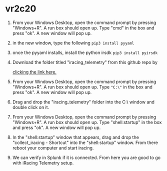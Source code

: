 # vr2c20

1) From your Windows Desktop, open the command prompt by pressing "Windows+R". A run box should open up. Type "cmd" in the box and press "ok". A new window will pop up.

2) in the new window, type the following 
   ```pip3 install pyyaml```

3) once the pyyaml installs, install the python irsdk
   ```pip3 install pyirsdk```

4) Download the folder titled "iracing_telemetry" from this github repo by <p><a href="https://github.com/hiimkyle/vr2c20/raw/master/iracing_telemetry.zip">clicking the link here.</a></p>

5) From your Windows Desktop, open the command prompt by pressing "Windows+R". A run box should open up. Type ```"C:\"``` in the box and press "ok". A new window will pop up.

6) Drag and drop the "iracing_telemetry" folder into the C:\ window and double click on it.

7) From your Windows Desktop, open the command prompt by pressing "Windows+R". A run box should open up. Type "shell:startup" in the box and press "ok". A new window will pop up.

8) In the "shell:startup" window that appears, drag and drop the "collect_iracing - Shortcut" into the "shell:startup" window. From there reboot your computer and start iracing.

9) We can verify in Splunk if it is connected. From here you are good to go with iRacing Telemetry setup.
